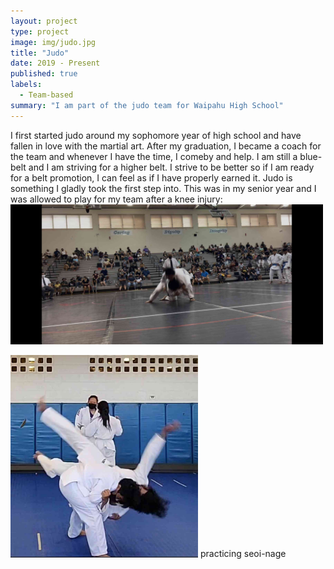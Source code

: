 ```yaml
---
layout: project
type: project
image: img/judo.jpg
title: "Judo"
date: 2019 - Present
published: true
labels:
  - Team-based
summary: "I am part of the judo team for Waipahu High School"
---
```

I first started judo around my sophomore year of high school and have fallen in love with the martial art. After my graduation, I became a coach for the team and whenever I have the time, I comeby and help. I am still a blue-belt and I am striving for a higher belt. I strive to be better so if I am ready for a belt promotion, I can feel as if I have properly earned it. Judo is something I gladly took the first step into. 
This was in my senior year and I was allowed to play for my team after a knee injury:
<img width = 500px class="img-fluid" src="../img/throw.jpg"> 

<img width = 300px class="img-fluid" src="../img/me.jpg"> practicing seoi-nage

